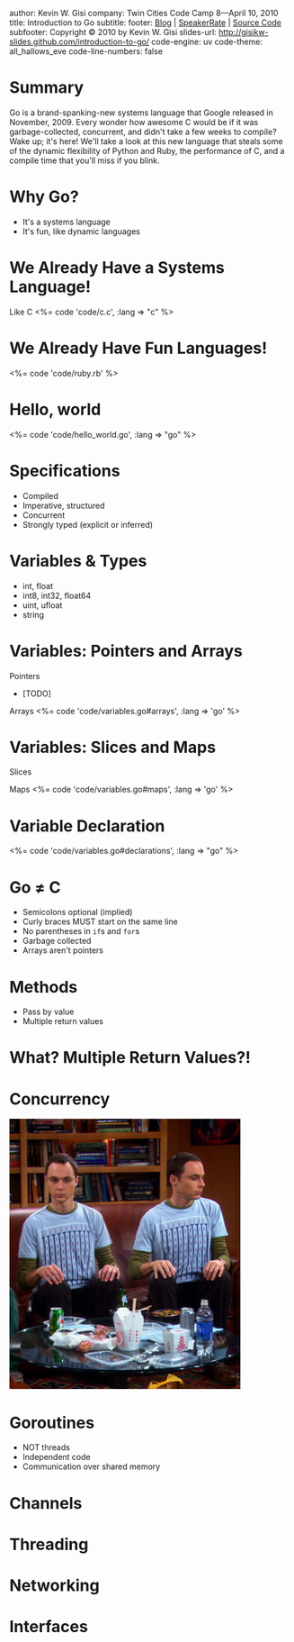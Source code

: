 author: Kevin W. Gisi
company: Twin Cities Code Camp 8&mdash;April 10, 2010
title: Introduction to Go
subtitle:
footer: <a href='http://www.kevingisi.com'>Blog</a> | <a href='http://speakerrate.com/talks/2116-introduction-to-go'>SpeakerRate</a> | <a href="http://github.com/gisikw-slides/introduction-to-go">Source Code</a>
subfooter: Copyright &copy; 2010 by Kevin W. Gisi
slides-url: http://gisikw-slides.github.com/introduction-to-go/
code-engine: uv
code-theme: all_hallows_eve
code-line-numbers: false

# Summary

Go is a brand-spanking-new systems language that Google released in November, 2009. Every wonder how awesome C would be if it was garbage-collected, concurrent, and didn't take a few weeks to compile? Wake up; it's here! We'll take a look at this new language that steals some of the dynamic flexibility of Python and Ruby, the performance of C, and a compile time that you'll miss if you blink.

# Why Go?

- It's a systems language
- It's fun, like dynamic languages

# We Already Have a Systems Language!
Like C
<%= code 'code/c.c', :lang => "c" %>

# We Already Have Fun Languages!
<%= code 'code/ruby.rb' %>

# Hello, world
<%= code 'code/hello_world.go', :lang => "go" %>

# Specifications

- Compiled
- Imperative, structured
- Concurrent
- Strongly typed (explicit or inferred)

# Variables &amp; Types
- int, float
- int8, int32, float64
- uint, ufloat
- string

# Variables: Pointers and Arrays
Pointers
- [TODO]

Arrays
<%= code 'code/variables.go#arrays', :lang => 'go' %>

# Variables: Slices and Maps 
Slices

Maps
<%= code 'code/variables.go#maps', :lang => 'go' %>

# Variable Declaration

<%= code 'code/variables.go#declarations', :lang => "go" %>

# Go &#8800; C
- Semicolons optional (implied)
- Curly braces MUST start on the same line
- No parentheses in <code>if</code>s and <code>for</code>s
- Garbage collected
- Arrays aren't pointers

# Methods
- Pass by value
- Multiple return values

# What? Multiple Return Values?!

# Concurrency
<img src='images/sheldon.png' />

# Goroutines
- NOT threads
- Independent code
- Communication over shared memory

# Channels

# Threading

# Networking

# Interfaces
